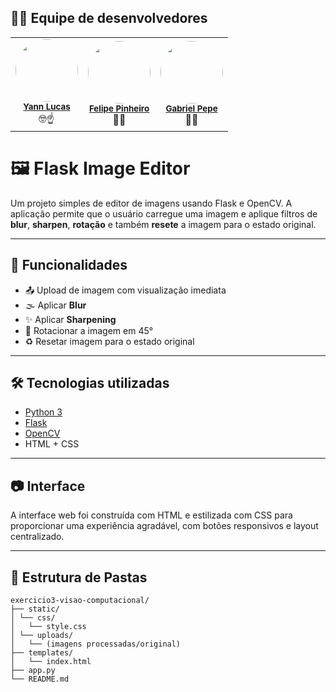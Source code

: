 ## 🙋‍♂️ Equipe de desenvolvedores
<table align='center'>
  <tr>
    <td align="center">
        <img style="border-radius: 50%;" src="https://avatars.githubusercontent.com/u/101208372?v=4" width="100px;" alt=""/><br /><sub><b><a href="https://github.com/Y4nnLS">Yann Lucas</a></b></sub></a><br />🤓☝</a></td>
    <td align="center">
        <img style="border-radius: 50%;" src="https://avatars.githubusercontent.com/u/60533993?v=4" width="100px;" alt=""/><br /><sub><b><a href="https://github.com/Ypsiloon">Felipe Pinheiro</a></b></sub></a><br />🤠✊</td>
    <td align="center">
        <img style="border-radius: 50%;" src="https://avatars.githubusercontent.com/u/89037095?v=4" width="100px;" alt=""/><br /><sub><b><a href="https://github.com/GabrielPepe">Gabriel Pepe</a></b></sub></a><br />🧐🐺</td>
  </table>

# 🖼️ Flask Image Editor

Um projeto simples de editor de imagens usando Flask e OpenCV. A aplicação permite que o usuário carregue uma imagem e aplique filtros de **blur**, **sharpen**, **rotação** e também **resete** a imagem para o estado original.

---

## 🚀 Funcionalidades

- 📤 Upload de imagem com visualização imediata
- 🌫️ Aplicar **Blur**
- ✨ Aplicar **Sharpening**
- 🔁 Rotacionar a imagem em 45°
- ♻️ Resetar imagem para o estado original

---

## 🛠️ Tecnologias utilizadas

- [Python 3](https://www.python.org/)
- [Flask](https://flask.palletsprojects.com/)
- [OpenCV](https://opencv.org/)
- HTML + CSS

---

## 📷 Interface

A interface web foi construída com HTML e estilizada com CSS para proporcionar uma experiência agradável, com botões responsivos e layout centralizado.

---

## 📁 Estrutura de Pastas
```
exercicio3-visao-computacional/ 
├── static/ 
│ └── css/ 
│   └── style.css 
│ └── uploads/ 
│   └── (imagens processadas/original) 
├── templates/ 
│   └── index.html 
├── app.py 
└── README.md
```

